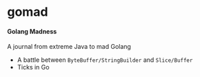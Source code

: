 # gomad
#### Golang Madness
A journal from extreme Java to mad Golang
* A battle between `ByteBuffer/StringBuilder` and `Slice/Buffer`
* Ticks in Go
